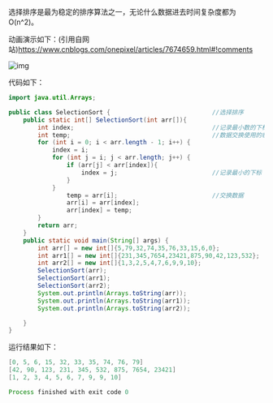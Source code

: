 选择排序是最为稳定的排序算法之一，无论什么数据进去时间复杂度都为O(n^2)。

动画演示如下：(引用自网站)https://www.cnblogs.com/onepixel/articles/7674659.html#!comments

![img](https://images2017.cnblogs.com/blog/849589/201710/849589-20171015224719590-1433219824.gif)

代码如下：

```java
import java.util.Arrays;

public class SelectionSort {                            //选择排序
    public static int[] SelectionSort(int arr[]){
        int index;                                      //记录最小数的下标
        int temp;                                       //数据交换使用的临时变量
        for (int i = 0; i < arr.length - 1; i++) {
            index = i;
            for (int j = i; j < arr.length; j++) {
                if (arr[j] < arr[index]){
                    index = j;                          //记录最小的下标
                }
            }
                temp = arr[i];                          //交换数据
                arr[i] = arr[index];
                arr[index] = temp;
        }
        return arr;
    }
    public static void main(String[] args) {
        int arr[] = new int[]{5,79,32,74,35,76,33,15,6,0};
        int arr1[] = new int[]{231,345,7654,23421,875,90,42,123,532};
        int arr2[] = new int[]{1,3,2,5,4,7,6,9,9,10};
        SelectionSort(arr);
        SelectionSort(arr1);
        SelectionSort(arr2);
        System.out.println(Arrays.toString(arr));
        System.out.println(Arrays.toString(arr1));
        System.out.println(Arrays.toString(arr2));

    }
}

```

运行结果如下：

```java
[0, 5, 6, 15, 32, 33, 35, 74, 76, 79]
[42, 90, 123, 231, 345, 532, 875, 7654, 23421]
[1, 2, 3, 4, 5, 6, 7, 9, 9, 10]

Process finished with exit code 0
```



